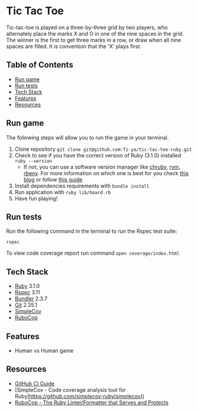 # Tic Tac Toe

Tic-tac-toe is played on a three-by-three grid by two players, who alternately place the marks X and O in one of the nine spaces in the grid. The winner is the first to get three marks in a row, or draw when all nine spaces are filled.
It is convention that the 'X' plays first. 



## Table of Contents

  - [Run game](#run-game)
  - [Run tests](#run-game)
  - [Tech Stack](#tech-stack)
  - [Features](#features)
  - [Resources](#resources)

## Run game
The following steps will allow you to run the game in your terminal.
1. Clone repository `git clone git@github.com:fi-ya/tic-tac-toe-ruby.git`
2. Check to see if you have the correct version of Ruby (3.1.0) installed `ruby --version`
   - If not, you can use a software version manager like [chruby](https://github.com/postmodern/chruby), [rvm](https://rvm.io/), [rbenv](https://github.com/rbenv/rbenv). For more information on which one is best for you check [this blog](https://mac.install.guide/ruby/index.html) or follow [this guide](https://www.moncefbelyamani.com/how-to-install-xcode-homebrew-git-rvm-ruby-on-mac/#step-2-install-chruby-and-the-latest-ruby-with-ruby-install)
3. Install dependencies requirements with `bundle install`
4. Run application with `ruby lib/board.rb`
5. Have fun playing!
## Run tests
Run the following command in the terminal to run the Rspec test suite:

`rspec`

To view code coverage report run command
`open coverage/index.html`
## Tech Stack
- [Ruby](https://www.ruby-lang.org/en/) 3.1.0
- [Rspec](https://relishapp.com/rspec) 3.11
- [Bundler](https://bundler.io/) 2.3.7
- [Git](https://git-scm.com/) 2.35.1
- [SimpleCov](https://github.com/simplecov-ruby/simplecov)
- [RuboCop](https://rubocop.org/)
## Features
 - Human vs Human game

## Resources 
- [GitHub CI Guide](https://docs.github.com/en/actions/automating-builds-and-tests/about-continuous-integration)
- [SimpleCov - Code coverage analysis tool for Ruby]https://github.com/simplecov-ruby/simplecov()
- [RuboCop - The Ruby Linter/Formatter that Serves and Protects](https://rubocop.org/)